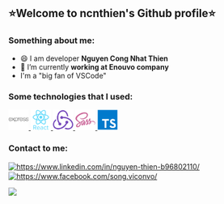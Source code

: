 ## ⭐Welcome to ncnthien's Github profile⭐

### Something about me:

- 😄 I am developer **Nguyen Cong Nhat Thien**
- 🔭 I’m currently **working at Enouvo company**
- I'm a "big fan of VSCode"

### Some technologies that I used:
<p align="left"> <a href="https://expressjs.com" target="_blank"> <img src="https://raw.githubusercontent.com/devicons/devicon/master/icons/express/express-original-wordmark.svg" alt="express" width="40" height="40"/> </a> <a href="https://reactjs.org/" target="_blank"> <img src="https://raw.githubusercontent.com/devicons/devicon/master/icons/react/react-original-wordmark.svg" alt="react" width="40" height="40"/> </a> <a href="https://redux.js.org" target="_blank"> <img src="https://raw.githubusercontent.com/devicons/devicon/master/icons/redux/redux-original.svg" alt="redux" width="40" height="40"/> </a> <a href="https://sass-lang.com" target="_blank"> <img src="https://raw.githubusercontent.com/devicons/devicon/master/icons/sass/sass-original.svg" alt="sass" width="40" height="40"/> </a> <a href="https://www.typescriptlang.org/" target="_blank"> <img src="https://raw.githubusercontent.com/devicons/devicon/master/icons/typescript/typescript-original.svg" alt="typescript" width="40" height="40"/> </a> </p>

### Contact to me:

<a href="https://www.linkedin.com/in/nguyen-thien-b96802110/" target="blank"><img align="center" src="https://raw.githubusercontent.com/rahuldkjain/github-profile-readme-generator/master/src/images/icons/Social/linked-in-alt.svg" alt="https://www.linkedin.com/in/nguyen-thien-b96802110/" height="30" width="40" /></a>
<a href="https://www.facebook.com/song.viconvo/" target="blank"><img align="center" src="https://raw.githubusercontent.com/rahuldkjain/github-profile-readme-generator/master/src/images/icons/Social/facebook.svg" alt="https://www.facebook.com/song.viconvo/" height="30" width="40" /></a>

<img src="https://github-readme-stats.vercel.app/api/top-langs/?username=ncnthien&layout=compact&langs_count=12" />
